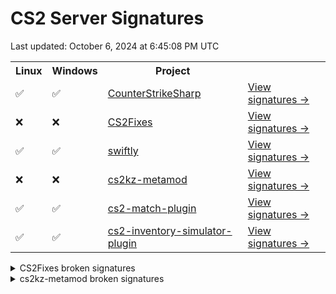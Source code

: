 # CS2 Server Signatures

Last updated: October 6, 2024 at 6:45:08 PM UTC<table>
<tr><th>Linux</th><th>Windows</th><th>Project</th><th></th></tr><tr><td>✅</td><td>✅</td><td><a href="https://github.com/roflmuffin/CounterStrikeSharp">CounterStrikeSharp</a></td><td><a href="https://github.com/ianlucas/cs2-signatures/blob/main/docs/CounterStrikeSharp.md">View signatures →</a></td></tr><tr><td>❌</td><td>❌</td><td><a href="https://github.com/Source2ZE/CS2Fixes">CS2Fixes</a></td><td><a href="https://github.com/ianlucas/cs2-signatures/blob/main/docs/CS2Fixes.md">View signatures →</a></td></tr><tr><td>✅</td><td>✅</td><td><a href="https://github.com/swiftly-solution/swiftly">swiftly</a></td><td><a href="https://github.com/ianlucas/cs2-signatures/blob/main/docs/swiftly.md">View signatures →</a></td></tr><tr><td>❌</td><td>❌</td><td><a href="https://github.com/KZGlobalTeam/cs2kz-metamod">cs2kz-metamod</a></td><td><a href="https://github.com/ianlucas/cs2-signatures/blob/main/docs/cs2kz-metamod.md">View signatures →</a></td></tr><tr><td>✅</td><td>✅</td><td><a href="https://github.com/ianlucas/cs2-match-plugin">cs2-match-plugin</a></td><td><a href="https://github.com/ianlucas/cs2-signatures/blob/main/docs/cs2-match-plugin.md">View signatures →</a></td></tr><tr><td>✅</td><td>✅</td><td><a href="https://github.com/ianlucas/cs2-inventory-simulator-plugin">cs2-inventory-simulator-plugin</a></td><td><a href="https://github.com/ianlucas/cs2-signatures/blob/main/docs/cs2-inventory-simulator-plugin.md">View signatures →</a></td></tr></table>

<details>
  <summary>CS2Fixes broken signatures</summary>

* <sub>✅Linux ❌Windows</sub> TriggerPush_Touch
* <sub>❌Linux ❌Windows</sub> TriggerTeleport_StartTouch
* <sub>❌Linux ❌Windows</sub> SetGroundEntity
* <sub>✅Linux ❌Windows</sub> ServerMovementUnlock
* <sub>✅Linux ❌Windows</sub> CategorizeUnderwater
* <sub>❌Linux ❌Windows</sub> CBaseEntity_TakeDamageOld
* <sub>❌Linux ❌Windows</sub> IGameSystem_InitAllSystems_pFirst
* <sub>❌Linux ✅Windows</sub> CNavMesh_GetNearestNavArea
* <sub>✅Linux ❌Windows</sub> CGameRules_TerminateRound
* <sub>✅Linux ❌Windows</sub> GetParticleSystemIndex
* <sub>✅Linux ❌Windows</sub> CBaseEntity_SetMoveType
* <sub>✅Linux ❌Windows</sub> CPhysBox_Use
* <sub>❌Linux ❌Windows</sub> CGamePlayerEquip_InputTriggerForAllPlayers
* <sub>✅Linux ❌Windows</sub> CCSPlayerPawn_GetMaxSpeed

</details>

<details>
  <summary>cs2kz-metamod broken signatures</summary>

* <sub>❌Linux ✅Windows</sub> SnapViewAngles
* <sub>✅Linux ❌Windows</sub> TraceShape
* <sub>❌Linux ✅Windows</sub> FullWalkMove
* <sub>❌Linux ✅Windows</sub> OnJump
* <sub>❌Linux ✅Windows</sub> AirMove
* <sub>❌Linux ✅Windows</sub> CategorizePosition
* <sub>❌Linux ✅Windows</sub> PostThink

</details>